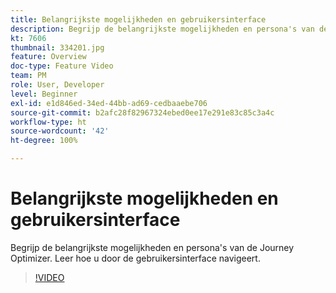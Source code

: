 ```yaml
---
title: Belangrijkste mogelijkheden en gebruikersinterface
description: Begrijp de belangrijkste mogelijkheden en persona's van de Journey Optimizer. Leer hoe u door de gebruikersinterface navigeert.
kt: 7606
thumbnail: 334201.jpg
feature: Overview
doc-type: Feature Video
team: PM
role: User, Developer
level: Beginner
exl-id: e1d846ed-34ed-44bb-ad69-cedbaaebe706
source-git-commit: b2afc28f82967324ebed0ee17e291e83c85c3a4c
workflow-type: ht
source-wordcount: '42'
ht-degree: 100%

---
```


# Belangrijkste mogelijkheden en gebruikersinterface

Begrijp de belangrijkste mogelijkheden en persona&#39;s van de Journey Optimizer. Leer hoe u door de gebruikersinterface navigeert.

>[!VIDEO](https://video.tv.adobe.com/v/334201?quality=12&learn=on)
